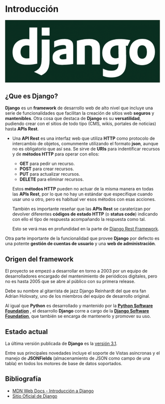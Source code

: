 # Introducción

![Django Framework](img/django-logo-negative.png "Django Framework")


## ¿Que es Django?

**Django** es un **framework** de desarrollo web de alto nivel que incluye una serie de funcionalidades que facilitan la creación de sitios web **seguros** y **mantenibles**. Otra cosa que destaca de **Django** es su **versatilidad**, pudiendo crear con el sitios de todo tipo (CMS, wikis, portales de noticias) hasta **APIs Rest**.

* Una **API Rest** es una interfaz web que utiliza **HTTP** como protocolo de intercambio de objetos, comunmente utilizando el formato **json**, aunque no es obligatorio que así sea. Se sirve de **URIs** para indentificar recursos y de **métodos HTTP** para operar con ellos:
    * **GET** para pedir un recurso.
    * **POST** para crear recursos.
    * **PUT** para actualizar recursos.
    * **DELETE** para eliminar recursos.  

    Estos **métodos HTTP** pueden no actuar de la misma manera en todas las **APIs Rest**, por lo que no hay un estándar que especifique cuando usar uno u otro, pero es habitual ver esos métodos con esas acciones.

    También es importante reseñar que las **APIs Rest** se caraterizan por devolver diferentes **códigos de estado HTTP** (o **status code**) indicando con ello el tipo de respuesta acompañando la respuesta como tal.

    Esto se verá mas en profundidad en la parte de [Django Rest Framework](10%20-%20Django%20Rest%20Framework.md "Django Rest Framework").

Otra parte importante de la funcionalidad que provee **Django** por defecto es una potente **gestión de cuentas de usuario** y una **web de administración**.


## Origen del framework

El proyecto se empezó a desarrollar en torno a 2003 por un equipo de desarrolladores encargado del mantenimiento de periódicos digitales, pero no es hasta 2005 que se abre al público con su primera release.

Debe su nombre al gitarrista de jazz Django Reinhardt del que era fan 
Adrian Holovaty, uno de los miembros del equipo de desarrollo original.

Al igual que **Python** es desarrollado y mantenido por la [**Python Software Foundation**](https://www.python.org/psf/ "Python Software Foundation") , el desarrollo **Django** corre a cargo de la [**Django Software Foundation**](https://www.djangoproject.com/foundation/ "Django Software Foundation"), que también se encarga de mantenerlo y promover su uso.

## Estado actual

La última versión publicada de **Django** es la [versión 3.1](https://docs.djangoproject.com/en/3.1/releases/3.1/ "Django 3.1").

Entre sus principales novedades incluye el soporte de Vistas asíncronas y el manejo de **JSONFields** (almacenamiento de JSON como campo de una tabla) en todos los motores de base de datos soportados.

## Bibliografía

- [MDN Web Docs - Introducción a Django](https://developer.mozilla.org/es/docs/Learn/Server-side/Django/Introduction "MDN Web Docs - Introducción a Django")
- [Sitio Oficial de Django](https://www.djangoproject.com/ "Sitio Oficial de Django")